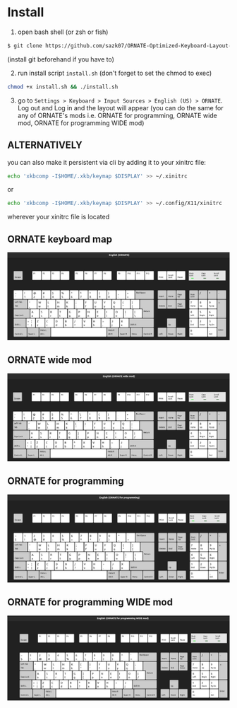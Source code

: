 # Install

1. open bash shell (or zsh or fish)
```bash
$ git clone https://github.com/sazk07/ORNATE-Optimized-Keyboard-Layout-Project.git
```
(install git beforehand if you have to)

2. run install script `install.sh` (don't forget to set the chmod to exec)

```bash
chmod +x install.sh && ./install.sh
```
3. go to `Settings > Keyboard > Input Sources > English (US) > ORNATE`. Log out and Log in and the layout will appear (you can do the same for any of ORNATE's mods i.e. ORNATE for programming, ORNATE wide mod, ORNATE for programming WIDE mod)

## ALTERNATIVELY

you can also make it persistent via cli by adding it to your xinitrc file:

```bash
echo 'xkbcomp -I$HOME/.xkb/keymap $DISPLAY' >> ~/.xinitrc
```
or

```bash
echo 'xkbcomp -I$HOME/.xkb/keymap $DISPLAY' >> ~/.config/X11/xinitrc
```
wherever your xinitrc file is located

## ORNATE keyboard map

![ORNATE Keyboard map](./img/ORNATE.jpg)

## ORNATE wide mod

![ORNATE wide mod](./img/ORNATE%20wide%20mod.jpg)

## ORNATE for programming

![ORNATE for programming](./img/ORNATE%20for%20programming.jpg)

## ORNATE for programming WIDE mod

![ORNATE for programming WIDE mod](./img/ORNATE%20for%20programming%20WIDE%20mod.jpg)
